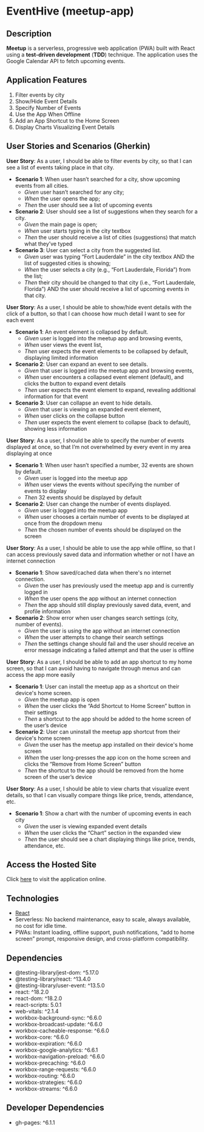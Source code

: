# EventHive (meetup-app)

## Description

**Meetup** is a serverless, progressive web application (PWA) built with React using a **test-driven development** (**TDD**) technique. The application uses the Google Calendar API to fetch upcoming events.

## Application Features

1. Filter events by city
2. Show/Hide Event Details
3. Specify Number of Events
4. Use the App When Offline
5. Add an App Shortcut to the Home Screen
6. Display Charts Visualizing Event Details

## User Stories and Scenarios (Gherkin)

**User Story**: As a user, I should be able to filter events by city, so that I can see a list of events taking place in that city.

- **Scenario 1**: When user hasn’t searched for a city, show upcoming events from all cities.
  - _Given_ user hasn’t searched for any city;
  - _When_ the user opens the app;
  - _Then_ the user should see a list of upcoming events
- **Scenario 2**: User should see a list of suggestions when they search for a city.
  - _Given_ the main page is open;
  - _When_ user starts typing in the city textbox
  - _Then_ the user should receive a list of cities (suggestions) that match what they’ve typed
- **Scenario 3**: User can select a city from the suggested list.
  - _Given_ user was typing “Fort Lauderdale” in the city textbox AND the list of suggested cities is showing;
  - _When_ the user selects a city (e.g., “Fort Lauderdale, Florida”) from the list;
  - _Then_ their city should be changed to that city (i.e., “Fort Lauderdale, Florida”) AND the user should receive a list of upcoming events in that city.

**User Story**: As a user, I should be able to show/hide event details with the click of a button, so that I can choose how much detail I want to see for each event

- **Scenario 1**: An event element is collapsed by default.
  - _Given_ user is logged into the meetup app and browsing events,
  - _When_ user views the event list,
  - _Then_ user expects the event elements to be collapsed by default, displaying limited information
- **Scenario 2**: User can expand an event to see details.
  - _Given_ that user is logged into the meetup app and browsing events,
  - _When_ user encounters a collapsed event element (default), and clicks the button to expand event details
  - _Then_ user expects the event element to expand, revealing additional information for that event
- **Scenario 3**: User can collapse an event to hide details.
  - _Given_ that user is viewing an expanded event element,
  - _When_ user clicks on the collapse button
  - _Then_ user expects the event element to collapse (back to default), showing less information

**User Story**: As a user, I should be able to specify the number of events displayed at once, so that I’m not overwhelmed by every event in my area displaying at once

- **Scenario 1**: When user hasn’t specified a number, 32 events are shown by default.
  - _Given_ user is logged into the meetup app
  - _When_ user views the events without specifying the number of events to display
  - _Then_ 32 events should be displayed by default
- **Scenario 2**: User can change the number of events displayed.
  - _Given_ user is logged into the meetup app
  - _When_ user chooses a certain number of events to be displayed at once from the dropdown menu
  - _Then_ the chosen number of events should be displayed on the screen

**User Story**: As a user, I should be able to use the app while offline, so that I can access previously saved data and information whether or not I have an internet connection

- **Scenario 1**: Show saved/cached data when there's no internet connection.
  - _Given_ the user has previously used the meetup app and is currently logged in
  - _When_ the user opens the app without an internet connection
  - _Then_ the app should still display previously saved data, event, and profile information
- **Scenario 2**: Show error when user changes search settings (city, number of events).
  - _Given_ the user is using the app without an internet connection
  - _When_ the user attempts to change their search settings
  - _Then_ the settings change should fail and the user should receive an error message indicating a failed attempt and that the user is offline

**User Story**: As a user, I should be able to add an app shortcut to my home screen, so that I can avoid having to navigate through menus and can access the app more easily

- **Scenario 1**: User can install the meetup app as a shortcut on their device's home screen.
  - _Given_ the meetup app is open
  - _When_ the user clicks the “Add Shortcut to Home Screen” button in their settings
  - _Then_ a shortcut to the app should be added to the home screen of the user’s device
- **Scenario 2**: User can uninstall the meetup app shortcut from their device's home screen
  - _Given_ the user has the meetup app installed on their device's home screen
  - _When_ the user long-presses the app icon on the home screen and clicks the “Remove from Home Screen” button
  - _Then_ the shortcut to the app should be removed from the home screen of the user’s device

**User Story**: As a user, I should be able to view charts that visualize event details, so that I can visually compare things like price, trends, attendance, etc.

- **Scenario 1**: Show a chart with the number of upcoming events in each city
  - _Given_ the user is viewing expanded event details
  - _When_ the user clicks the “Chart” section in the expanded view
  - _Then_ the user should see a chart displaying things like price, trends, attendance, etc.

## Access the Hosted Site

Click [here](https://evandanowitz.github.io/meetup-app/) to visit the application online.

## Technologies

- [React](https://react.dev/)
- Serverless: No backend maintenance, easy to scale, always available, no cost for idle time.
- PWAs: Instant loading, offline support, push notifications, “add to home screen” prompt, responsive design, and cross-platform compatibility.

## Dependencies

- @testing-library/jest-dom: ^5.17.0
- @testing-library/react: ^13.4.0
- @testing-library/user-event: ^13.5.0
- react: ^18.2.0
- react-dom: ^18.2.0
- react-scripts: 5.0.1
- web-vitals: ^2.1.4
- workbox-background-sync: ^6.6.0
- workbox-broadcast-update: ^6.6.0
- workbox-cacheable-response: ^6.6.0
- workbox-core: ^6.6.0
- workbox-expiration: ^6.6.0
- workbox-google-analytics: ^6.6.1
- workbox-navigation-preload: ^6.6.0
- workbox-precaching: ^6.6.0
- workbox-range-requests: ^6.6.0
- workbox-routing: ^6.6.0
- workbox-strategies: ^6.6.0
- workbox-streams: ^6.6.0

## Developer Dependencies

- gh-pages: ^6.1.1
